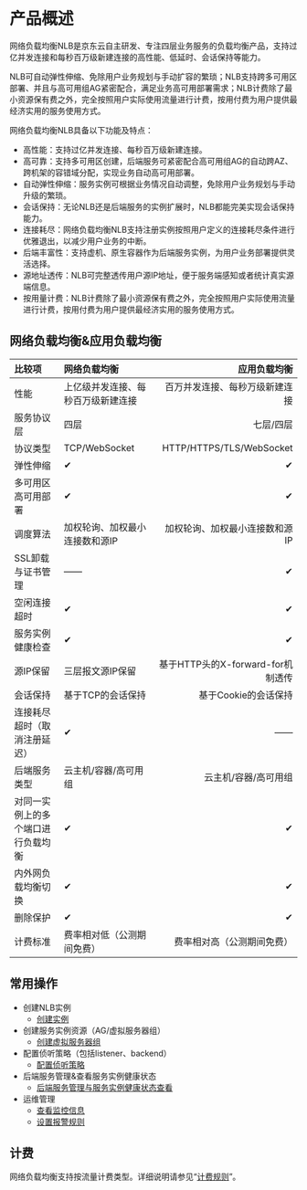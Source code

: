 # 产品概述


网络负载均衡NLB是京东云自主研发、专注四层业务服务的负载均衡产品，支持过亿并发连接和每秒百万级新建连接的高性能、低延时、会话保持等能力。

NLB可自动弹性伸缩、免除用户业务规划与手动扩容的繁琐；NLB支持跨多可用区部署、并且与高可用组AG紧密配合，满足业务高可用部署需求；NLB计费除了最小资源保有费之外，完全按照用户实际使用流量进行计费，按用付费为用户提供最经济实用的服务使用方式。


网络负载均衡NLB具备以下功能及特点：

* 高性能：支持过亿并发连接、每秒百万级新建连接。
* 高可靠：支持多可用区创建，后端服务可紧密配合高可用组AG的自动跨AZ、跨机架的容错域分配，实现业务自动高可用部署。
* 自动弹性伸缩：服务实例可根据业务情况自动调整，免除用户业务规划与手动升级的繁琐。
* 会话保持：无论NLB还是后端服务的实例扩展时，NLB都能完美实现会话保持能力。
* 连接耗尽：网络负载均衡NLB支持注册实例按照用户定义的连接耗尽条件进行优雅退出，以减少用户业务的中断。
* 后端丰富性：支持虚机、原生容器作为后端服务实例，为用户业务部署提供灵活选择。
* 源地址透传：NLB可完整透传用户源IP地址，便于服务端感知或者统计真实源端信息。
* 按用量计费：NLB计费除了最小资源保有费之外，完全按照用户实际使用流量进行计费，按用付费为用户提供最经济实用的服务使用方式。


## 网络负载均衡&应用负载均衡
比较项 | 网络负载均衡| 应用负载均衡 |
:---|:--- |---: |
性能	|上亿级并发连接、每秒百万级新建连接 |百万并发连接、每秒万级新建连接 |
服务协议层|	四层 |七层/四层 |
协议类型	|TCP/WebSocket |HTTP/HTTPS/TLS/WebSocket |
弹性伸缩	| ✔ | 	✔ |
多可用区高可用部署 |	✔ |	✔ |
调度算法	| 加权轮询、加权最小连接数和源IP	 | 加权轮询、加权最小连接数和源IP |
SSL卸载与证书管理 |	—— |	✔ |
空闲连接超时 |	✔	| ✔ |
服务实例健康检查 | ✔ | ✔ |
源IP保留	| 三层报文源IP保留 |	基于HTTP头的X-forward-for机制透传 |
会话保持	| 基于TCP的会话保持 |	基于Cookie的会话保持 |
连接耗尽超时（取消注册延迟） |	✔	| —— |
后端服务类型 |	云主机/容器/高可用组	| 云主机/容器/高可用组 |
对同一实例上的多个端口进行负载均衡 | ✔	| ✔ |
内外网负载均衡切换	 | ✔ |	✔ |
删除保护 | ✔ | ✔ |
计费标准	| 费率相对低（公测期间免费）|	费率相对高（公测期间免费）|

## 常用操作

- 创建NLB实例
	- [创建实例](../Getting-Started/Create-Instance.md)
- 创建服务实例资源（AG/虚拟服务器组）
	- [创建虚拟服务器组](../Operation-Guide/TargetGroup-Management.md)
- 配置侦听策略（包括listener、backend）
	- [配置侦听策略](../Operation-Guide/Listener-Management.md)
- 后端服务管理&查看服务实例健康状态
	- [后端服务管理与服务实例健康状态查看](../Operation-Guide/Backend-Management.md)
- 运维管理
	- [查看监控信息](../Operation-Guide/Monitoring.md)
	- [设置报警规则](../Operation-Guide/Monitoring.md)

## 计费
网络负载均衡支持按流量计费类型。详细说明请参见“[计费规则](../Pricing/Billing-Rules.md)”。
